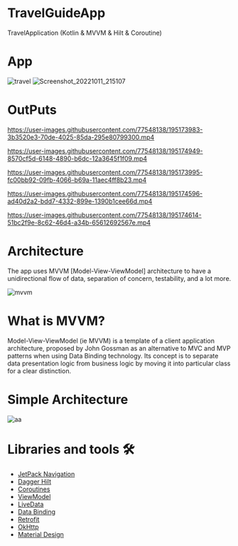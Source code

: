 # TravelGuideApp
TravelApplication (Kotlin & MVVM & Hilt & Coroutine)


# App

![travel](https://user-images.githubusercontent.com/77548138/195167233-79a47146-867d-4b15-8dd1-941a1f1f82ae.png)
![Screenshot_20221011_215107](https://user-images.githubusercontent.com/77548138/195175070-901f66d6-4ea1-44d7-94df-0c761693f8de.png)


# OutPuts

https://user-images.githubusercontent.com/77548138/195173983-3b3520e3-70de-4025-85da-295e80799300.mp4

https://user-images.githubusercontent.com/77548138/195174949-8570cf5d-6148-4890-b6dc-12a3645f1f09.mp4

https://user-images.githubusercontent.com/77548138/195173995-fc00bb92-09fb-4066-b69a-11aec4ff8b23.mp4

https://user-images.githubusercontent.com/77548138/195174596-ad40d2a2-bdd7-4332-899e-1390b1cee66d.mp4

https://user-images.githubusercontent.com/77548138/195174614-51bc2f9e-8c62-46d4-a34b-65612692567e.mp4






# Architecture
The app uses MVVM [Model-View-ViewModel] architecture to have a unidirectional flow of data, separation of concern, testability, and a lot more.

![mvvm](https://user-images.githubusercontent.com/77548138/195167540-288d1282-2eee-4412-85aa-9347e135e024.png)


# What is MVVM?
Model-View-ViewModel (ie MVVM) is a template of a client application architecture, proposed by John Gossman as an alternative to MVC and MVP patterns when using Data Binding technology. Its concept is to separate data presentation logic from business logic by moving it into particular class for a clear distinction.

# Simple Architecture
![aa](https://user-images.githubusercontent.com/77548138/195167592-3329ff6c-a6f4-4b96-b3b2-691c0cd9f5a3.png)


# Libraries and tools 🛠

* [JetPack Navigation](https://developer.android.com/guide/navigation?gclid=CjwKCAjwqJSaBhBUEiwAg5W9p6WzaUwb8hPADoNY7KI9sHd8EcnLKKuQKsYAtaFV9eGJEbfvNjI4rxoCVhYQAvD_BwE&gclsrc=aw.ds)
* [Dagger Hilt](https://developer.android.com/training/dependency-injection/hilt-android)
* [Coroutines](https://developer.android.com/kotlin/coroutines?gclid=CjwKCAjwqJSaBhBUEiwAg5W9p2JDmPYCFaFrPiSnbsTskyphLE_oiLLelPUZMpw4DMaADrR6V9zjjhoCrOIQAvD_BwE&gclsrc=aw.ds)
* [ViewModel](https://developer.android.com/topic/libraries/architecture/viewmodel)
* [LiveData](https://developer.android.com/topic/libraries/architecture/livedata)
* [Data Binding](https://developer.android.com/topic/libraries/data-binding)
* [Retrofit](https://square.github.io/retrofit/)
* [OkHttp](https://github.com/square/okhttp)
* [Material Design](https://material.io/develop/android/docs/getting-started)
